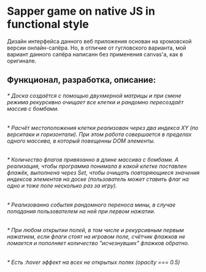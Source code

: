 # Sapper game on native JS in functional style

Дизайн интерфейса данного веб приложения основан на хромовской версии онлайн-сапёра.
Но, в отличие от гугловского варианта, мой вариант данного сапёра написанн 
без применения canvas'a, как в оригинале.

  ## Функционал, разработка, описание:

###### * Доска создаётся с помощью двухмерной матрицы и при смене режима рекурсивно очищает все клетки и рандомно пересоздаёт массив с бомбами.

###### *  Расчёт местоположения клетки реализован через два индекса XY (по верситаки и горизонтали). При этом работа совершается в пределах одного массива, в который повещенны DOM элементы.

###### * Количество флагов привязанно в длине массива с бомбами. А реализация, чтобы программа понимала в какой клетке поставлен флажёк, выполнена через Set, чтобы очищать повторяющиеся значения индексов элементов на доске (пользователь может ставить флаг на одно и тоже поле несколько раз за игру).

###### * Реализованно события рандомного переноса мины, в случае попадания пользователем на ней при первом нажатии.

###### * При любом открытии полей, в том числе и рекурсивным первым нажатием, если флаги стоят на игровом поле, счётчик флажков не ломается и пополняет количество "исчезнувших" флажков обратно.

###### * Есть :hover эффект на всех не открытых полях (opacity === 0.5)


